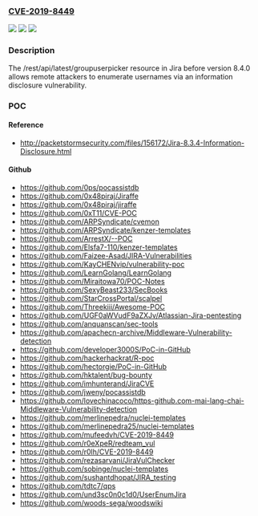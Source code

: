 ### [CVE-2019-8449](https://cve.mitre.org/cgi-bin/cvename.cgi?name=CVE-2019-8449)
![](https://img.shields.io/static/v1?label=Product&message=Jira&color=blue)
![](https://img.shields.io/static/v1?label=Version&message=%3C%208.4.0%20&color=brighgreen)
![](https://img.shields.io/static/v1?label=Vulnerability&message=Information%20Exposure&color=brighgreen)

### Description

The /rest/api/latest/groupuserpicker resource in Jira before version 8.4.0 allows remote attackers to enumerate usernames via an information disclosure vulnerability.

### POC

#### Reference
- http://packetstormsecurity.com/files/156172/Jira-8.3.4-Information-Disclosure.html

#### Github
- https://github.com/0ps/pocassistdb
- https://github.com/0x48piraj/Jiraffe
- https://github.com/0x48piraj/jiraffe
- https://github.com/0xT11/CVE-POC
- https://github.com/ARPSyndicate/cvemon
- https://github.com/ARPSyndicate/kenzer-templates
- https://github.com/ArrestX/--POC
- https://github.com/Elsfa7-110/kenzer-templates
- https://github.com/Faizee-Asad/JIRA-Vulnerabilities
- https://github.com/KayCHENvip/vulnerability-poc
- https://github.com/LearnGolang/LearnGolang
- https://github.com/Miraitowa70/POC-Notes
- https://github.com/SexyBeast233/SecBooks
- https://github.com/StarCrossPortal/scalpel
- https://github.com/Threekiii/Awesome-POC
- https://github.com/UGF0aWVudF9aZXJv/Atlassian-Jira-pentesting
- https://github.com/anquanscan/sec-tools
- https://github.com/apachecn-archive/Middleware-Vulnerability-detection
- https://github.com/developer3000S/PoC-in-GitHub
- https://github.com/hackerhackrat/R-poc
- https://github.com/hectorgie/PoC-in-GitHub
- https://github.com/hktalent/bug-bounty
- https://github.com/imhunterand/JiraCVE
- https://github.com/jweny/pocassistdb
- https://github.com/lovechinacoco/https-github.com-mai-lang-chai-Middleware-Vulnerability-detection
- https://github.com/merlinepedra/nuclei-templates
- https://github.com/merlinepedra25/nuclei-templates
- https://github.com/mufeedvh/CVE-2019-8449
- https://github.com/r0eXpeR/redteam_vul
- https://github.com/r0lh/CVE-2019-8449
- https://github.com/rezasarvani/JiraVulChecker
- https://github.com/sobinge/nuclei-templates
- https://github.com/sushantdhopat/JIRA_testing
- https://github.com/tdtc7/qps
- https://github.com/und3sc0n0c1d0/UserEnumJira
- https://github.com/woods-sega/woodswiki

